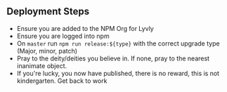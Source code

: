 ## Deployment Steps
* Ensure you are added to the NPM Org for Lyvly
* Ensure you are logged into npm
* On `master` run `npm run release:${type}` with the correct upgrade type (Major, minor, patch)
* Pray to the deity/deities you believe in. If none, pray to the nearest inanimate object.
* If you're lucky, you now have published, there is no reward, this is not kindergarten. Get back to work
